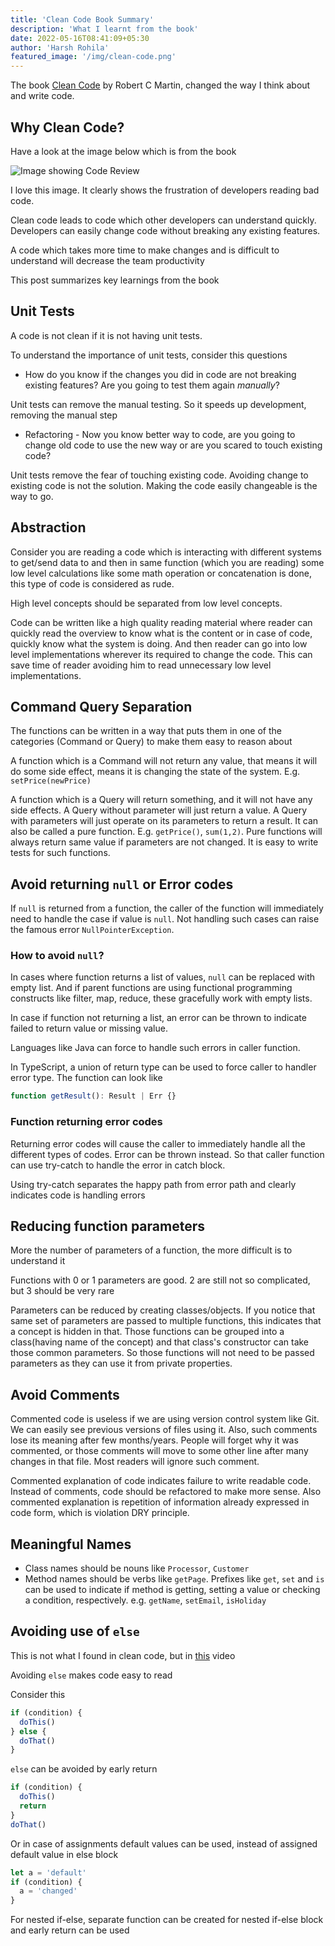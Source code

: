 ```yaml
---
title: 'Clean Code Book Summary'
description: 'What I learnt from the book'
date: 2022-05-16T08:41:09+05:30
author: 'Harsh Rohila'
featured_image: '/img/clean-code.png'
---
```


The book [Clean Code](https://www.amazon.in/Clean-Code-Robert-C-Martin/dp/8131773388) by Robert C Martin, changed the way I think about and write code.

## Why Clean Code?

Have a look at the image below which is from the book

![Image showing Code Review](/img/clean-code.png)

I love this image. It clearly shows the frustration of developers reading bad code.

Clean code leads to code which other developers can understand quickly. Developers can easily change code without breaking any existing features.

A code which takes more time to make changes and is difficult to understand will decrease the team productivity

This post summarizes key learnings from the book

## Unit Tests

A code is not clean if it is not having unit tests.

To understand the importance of unit tests, consider this questions

- How do you know if the changes you did in code are not breaking existing features? Are you going to test them again _manually_?

Unit tests can remove the manual testing. So it speeds up development, removing the manual step

- Refactoring - Now you know better way to code, are you going to change old code to use the new way or are you scared to touch existing code?

Unit tests remove the fear of touching existing code. Avoiding change to existing code is not the solution. Making the code easily changeable is the way to go.

## Abstraction

Consider you are reading a code which is interacting with different systems to get/send data to and then in same function (which you are reading) some low level calculations like some math operation or concatenation is done, this type of code is considered as rude.

High level concepts should be separated from low level concepts.

Code can be written like a high quality reading material where reader can quickly read the overview to know what is the content or in case of code, quickly know what the system is doing. And then reader can go into low level implementations wherever its required to change the code. This can save time of reader avoiding him to read unnecessary low level implementations.

## Command Query Separation

The functions can be written in a way that puts them in one of the categories (Command or Query) to make them easy to reason about

A function which is a Command will not return any value, that means it will do some side effect, means it is changing the state of the system. E.g. `setPrice(newPrice)`

A function which is a Query will return something, and it will not have any side effects. A Query without parameter will just return a value. A Query with parameters will just operate on its parameters to return a result. It can also be called a pure function. E.g. `getPrice()`, `sum(1,2)`. Pure functions will always return same value if parameters are not changed. It is easy to write tests for such functions.

## Avoid returning `null` or Error codes

If `null` is returned from a function, the caller of the function will immediately need to handle the case if value is `null`. Not handling such cases can raise the famous error `NullPointerException`.

### How to avoid `null`?

In cases where function returns a list of values, `null` can be replaced with empty list. And if parent functions are using functional programming constructs like filter, map, reduce, these gracefully work with empty lists.

In case if function not returning a list, an error can be thrown to indicate failed to return value or missing value.

Languages like Java can force to handle such errors in caller function.

In TypeScript, a union of return type can be used to force caller to handler error type. The function can look like

```ts
function getResult(): Result | Err {}
```

### Function returning error codes

Returning error codes will cause the caller to immediately handle all the different types of codes. Error can be thrown instead. So that caller function can use try-catch to handle the error in catch block.

Using try-catch separates the happy path from error path and clearly indicates code is handling errors

## Reducing function parameters

More the number of parameters of a function, the more difficult is to understand it

Functions with 0 or 1 parameters are good. 2 are still not so complicated, but 3 should be very rare

Parameters can be reduced by creating classes/objects. If you notice that same set of parameters are passed to multiple functions, this indicates that a concept is hidden in that. Those functions can be grouped into a class(having name of the concept) and that class's constructor can take those common parameters. So those functions will not need to be passed parameters as they can use it from private properties.

## Avoid Comments

Commented code is useless if we are using version control system like Git. We can easily see previous versions of files using it. Also, such comments lose its meaning after few months/years. People will forget why it was commented, or those comments will move to some other line after many changes in that file. Most readers will ignore such comment.

Commented explanation of code indicates failure to write readable code. Instead of comments, code should be refactored to make more sense. Also commented explanation is repetition of information already expressed in code form, which is violation DRY principle.

## Meaningful Names

- Class names should be nouns like `Processor`, `Customer`
- Method names should be verbs like `getPage`. Prefixes like `get`, `set` and `is` can be used to indicate if method is getting, setting a value or checking a condition, respectively. e.g. `getName`, `setEmail`, `isHoliday`

## Avoiding use of `else`

This is not what I found in clean code, but in [this](https://youtu.be/EumXak7TyQ0) video

Avoiding `else` makes code easy to read

Consider this

```ts
if (condition) {
  doThis()
} else {
  doThat()
}
```

`else` can be avoided by early return

```ts
if (condition) {
  doThis()
  return
}
doThat()
```

Or in case of assignments default values can be used, instead of assigned default value in else block

```ts
let a = 'default'
if (condition) {
  a = 'changed'
}
```

For nested if-else, separate function can be created for nested if-else block and early return can be used
